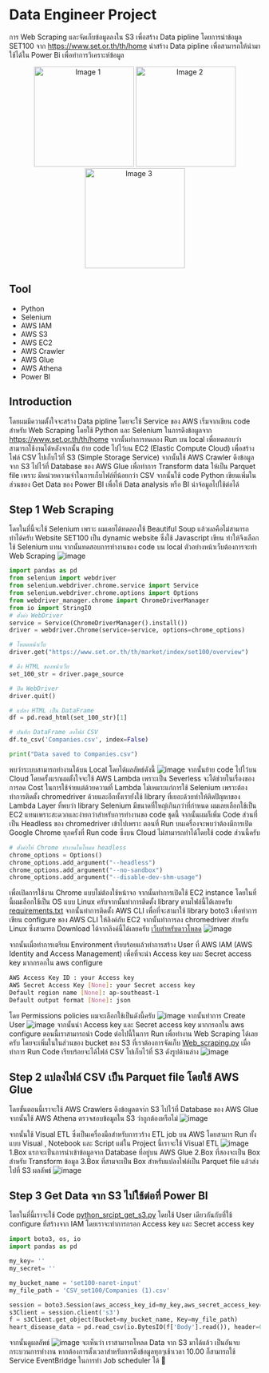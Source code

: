 # Data Engineer Project
การ Web Scraping และจัดเก็บข้อมูลลงใน S3 เพื่อสร้าง Data pipline โดยการนำข้อมูล SET100 จาก https://www.set.or.th/th/home นำสร้าง Data pipline เพื่อสามารถให้นำมาใช้ได้ใน Power Bi เพื่อทำการวิเคราะห์ข้อมูล

<p align="center">
  <img src="https://github.com/user-attachments/assets/b596e241-47b1-4c5b-8486-1c78a212c155" alt="Image 1" width="200"/>
  <img src="https://github.com/user-attachments/assets/d30af651-6b91-47c2-a9d2-deaf4a0a9bab" alt="Image 2" width="200"/>
  <img src="https://github.com/user-attachments/assets/41f365ed-4d83-4d29-ba0c-106144b6eea6" alt="Image 3" width="200"/>
</p>

## Tool 
- Python
- Selenium
- AWS IAM
- AWS S3
- AWS EC2
- AWS Crawler
- AWS Glue 
- AWS Athena 
- Power BI 
## Introduction     
โดยผมมีความตั้งใจจะสร้าง Data pipline โดยจะใช้ Service ของ AWS เริ่มจากเขียน code สำหรับ Web Scraping โดยใช้ Python และ Selenium ในการดึงข้อมูลจาก https://www.set.or.th/th/home จากนั้นทำการทดลอง Run บน local เพื่อทดสอบว่าสามารถใช้งานได้หลังจากนั้น ย้าย code ไปไว้บน EC2 (Elastic Compute Cloud) เพื่อสร้างไฟล์ CSV ไปเก็บไว้ที่ S3 (Simple Storage Service) จากนั้นใช้ AWS Crawler ดึงข้อมูลจาก S3 ไปไว้ที่ Database ของ AWS Glue เพื่อทำการ Transform data ให้เป็น  Parquet file เพราะ มีหน่วยความจำในการเก็บไฟล์ที่น้อยกว่า CSV จากนั้นใช้ code Python เขียนเพิ่มในส่วนของ Get Data ของ Power BI เพื่อให้ Data analysis หรือ BI นำจ้อมูลไปใช้ต่อได้ 

## Step 1 Web Scraping
โดยในที่นี้จะใช้ Selenium เพราะ ผมเคยได้ทดลองใช้ Beautiful Soup แล้วผลคือไม่สามารถทำได้ครับ Website SET100 เป็น dynamic website ซึ่งใช้ Javascript เขียน ทำให้จึงเลือกใช้ Selenium แทน 
จากนั้นทดสอบการทำงานของ code บน local 
ตัวอย่างหน้าเว็บต้องการจะทำ Web Scraping 
![image](https://github.com/user-attachments/assets/2248ee6e-a014-49b7-8591-78c76ae0f2a3)

```python
import pandas as pd
from selenium import webdriver
from selenium.webdriver.chrome.service import Service
from selenium.webdriver.chrome.options import Options
from webdriver_manager.chrome import ChromeDriverManager
from io import StringIO
# ตั้งค่า WebDriver
service = Service(ChromeDriverManager().install())
driver = webdriver.Chrome(service=service, options=chrome_options)

# โหลดหน้าเว็บ
driver.get("https://www.set.or.th/th/market/index/set100/overview")

# ดึง HTML ของหน้าเว็บ
set_100_str = driver.page_source

# ปิด WebDriver
driver.quit()

# แปลง HTML เป็น DataFrame
df = pd.read_html(set_100_str)[1]

# บันทึก DataFrame ลงไฟล์ CSV
df.to_csv('Companies.csv', index=False)

print("Data saved to Companies.csv")
```
พบว่าระบบสามารถทำงานได้บน Local โดยได้ผลลัพธ์ดังนี้ 
![image](https://github.com/user-attachments/assets/f494df2f-de4c-4079-bb54-bbc18edaeae2)
จากนั้นย้าย code ไปไว้บน Cloud โดยครั้งแรกผมตั้งใจจะใช้ AWS Lambda เพราะเป็น Severless จะได้ช่วยในเรื่องของการลด Cost ในการใช้จ่ายแต่ด้วยความที่ Lambda ไม่เหมาะแก่การใช้ Selenium เพราะต้องทำการติดตั้ง chromedriver ด้วยและอีกทั้งเรายังใช้ library ที่เยอะด้วยทำให้ติดปัญหาของ Lambda Layer ที่พบว่า library Selenium มีขนาดที่ใหญ่เกินกว่าที่กำหนด ผมเลยเลือกใช้เป็น EC2 แทนเพราะสะดวกและง่ายกว่าสำหรับการทำงานขอ code ชุดนี้ 
จากนั้นผมก็เพิ่ม Code ส่วนที่เป็น Headless ของ chromedriver เข้าไปเพราะ ตอนที่ Run บนเครื่องจะพบว่าต้องมีการเปิด Google Chrome ทุกครั้งที่ Run code ซึ่งบน Cloud ไม่สามารถทำได้โดยใช้ code ส่วนนี้ครับ 
```python
# ตั้งค่าให้ Chrome ทำงานในโหมด headless
chrome_options = Options()
chrome_options.add_argument("--headless")
chrome_options.add_argument("--no-sandbox")
chrome_options.add_argument("--disable-dev-shm-usage")
```
เพื่อเปิดการใช้งาน Chrome แบบไม่ต้องใช้หน้าจอ จากนั้นทำการเปิดใช้ EC2 instance โดยในที่นี้ผมเลือกใช้เป็น OS แบบ Linux ครับจากนั้นทำการติดตั้ง library ตามไฟล์นี้ได้เลยครับ [requirements.txt](https://github.com/Naret59/ProjectForDataEngineer_web_scraping_AWS_PowerBI/blob/main/requirements.txt)  จากนั้นทำการติดตั้ง AWS CLI เพื่อที่จะสามาใช้ library boto3 เพื่อทำการเขียน configure ของ AWS CLI ให้ลิงค์กับ EC2 จากนั้นทำการลง chromedriver สำหรับ Linux ซึ่งสามารถ Download ได้จากลิงค์นี้ได้เลยครับ [เว็บสำหรับดาวโหลด](https://googlechromelabs.github.io/chrome-for-testing/) 
![image](https://github.com/user-attachments/assets/fc258927-7c65-4450-af33-8bf304141ce7)

จากนั้นเมื่อทำการเตรียม Environment เรียบร้อยแล้วทำการสร้าง User ที่ AWS IAM (AWS Identity and Access Management) เพื่อที่จะนำ Access key และ Secret access key มากกรอกใน aws configure

```bash
AWS Access Key ID : your Access key 
AWS Secret Access Key [None]: your Secret access key 
Default region name [None]: ap-southeast-1
Default output format [None]: json
```
โดย Permissions policies ผมจะเลือกใช้เป็นดังนี้ครับ
![image](https://github.com/user-attachments/assets/5cdca4e6-5ef6-4b49-b404-ebe4fe6b2503)
จากนั้นทำการ Create User 
![image](https://github.com/user-attachments/assets/b13201b0-881d-4ff3-aafc-0e06832b11b8)
จากนั้นนำ Access key และ Secret access key มากกรอกใน aws configure ตอนนี้เราสามารถนำ Code ต่อไปนี้ในการ Run เพื่อทำงาน Web Scraping ได้เลยครับ โดยจะเพิ่มในในส่วนของ bucket ของ S3 ที่เราต้องการจัดเก็บ [Web_scraping.py](https://github.com/Naret59/ProjectForDataEngineer_web_scraping_AWS_PowerBI/blob/main/Web_scraping.py) 
เมื่อทำการ Run Code เรียบร้อยจะได้ไฟล์ CSV ไปเก็บไว้ที่ S3 ดังรูปด้านล่าง
![image](https://github.com/user-attachments/assets/e1041581-e6fd-47f5-9ed4-e291e65b4b4e)

## Step 2 แปลงไฟล์ CSV เป็น Parquet file โดยใช้ AWS Glue 
โดยขั้นตอนนี้เราจะใช้ AWS Crawlers ดึงข้อมูลตจา่ก S3 ไปไว้ที่ Database ของ AWS Glue จากนั้นใช้ AWS Athena ตรวจสอบข้อมูลใน S3 ว่าถูกต้องหรือไม่ ![image](https://github.com/user-attachments/assets/d5dc0079-989b-404c-ae4b-8f76ff93d66d)

จากนั้นใช้ Visual ETL ซึ่งเป็นเครื่องมือสำหรับการวร้าง ETL job บน AWS โดยสามาร Run ทั้งแบบ Visual , Notebook และ Script แต่ใน Project นี้เราจะใช้ Visual ETL
![image](https://github.com/user-attachments/assets/ed00f891-9431-4b40-8632-0079c707bc5f)
1.Box แรกจะเป็นการนำเข้าข้อมูลจาก Database ที่อยู่บน AWS Glue 
2.Box ที่สองจะเป็น Box สำหรับ Transform ข้อมูล 
3.Box ที่สามจะเป็น Box สำหรับแปลงไฟล์เป็น Parquet file แล้วส่งไปที่ S3 
ผลลัพธ์ 
![image](https://github.com/user-attachments/assets/1e785673-8831-44a2-ba56-2dccb2d1aac1)

## Step 3 Get Data จาก S3 ไปใช้ต่อที่ Power BI 
โดยในที่นี้เราจะใช้ Code [python_srcipt_get_s3.py](https://github.com/Naret59/ProjectForDataEngineer_web_scraping_AWS_PowerBI/blob/main/python_srcipt_get_s3.py) โดยใช้ User เดียวกันกับที่ใช้ configure ที่สร้างจาก IAM โดยเราจะทำการกรอก Access key และ Secret access key 
```python
import boto3, os, io
import pandas as pd 

my_key= '' 
my_secret= '' 

my_bucket_name = 'set100-naret-input' 
my_file_path = 'CSV_set100/Companies (1).csv' 

session = boto3.Session(aws_access_key_id=my_key,aws_secret_access_key=my_secret) 
s3Client = session.client('s3') 
f = s3Client.get_object(Bucket=my_bucket_name, Key=my_file_path) 
heart_disease_data = pd.read_csv(io.BytesIO(f['Body'].read()), header=0)

```
จากนั้นดูผลลัพธ์ 
![image](https://github.com/user-attachments/assets/32d5c003-d604-4924-be87-b9fa75fb5148)
จะเห็นว่า เราสามารถโหลด Data จาก S3 มาได้แล้ว เป็นอันจบกระบวนการทำงาน หากต้องการตั้งเวลาสำหรับการดึงข้อมูลทุกๆเช้าเวลา 10.00 ก็สามารถใช้ Service EventBridge ในการทำ Job scheduler ได้ 🙌








 


